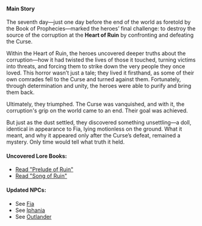 <!-- title: Lore Summary -->
<!-- status: None -->

#### Main Story

The seventh day—just one day before the end of the world as foretold by the Book of Prophecies—marked the heroes’ final challenge: to destroy the source of the corruption at the **Heart of Ruin** by confronting and defeating the Curse.

Within the Heart of Ruin, the heroes uncovered deeper truths about the corruption—how it had twisted the lives of those it touched, turning victims into threats, and forcing them to strike down the very people they once loved. This horror wasn’t just a tale; they lived it firsthand, as some of their own comrades fell to the Curse and turned against them. Fortunately, through determination and unity, the heroes were able to purify and bring them back.

Ultimately, they triumphed. The Curse was vanquished, and with it, the corruption's grip on the world came to an end. Their goal was achieved.

But just as the dust settled, they discovered something unsettling—a doll, identical in appearance to Fia, lying motionless on the ground. What it meant, and why it appeared only after the Curse’s defeat, remained a mystery. Only time would tell what truth it held.

#### Uncovered Lore Books:

- [Read "Prelude of Ruin"](#text:prelude-of-ruin)
- [Read "Song of Ruin"](#text:song-of-ruin)

#### Updated NPCs:

- See [Fia](#node:fia)
- See [Iphania](#node:iphania)
- See [Outlander](#node:outlander)
